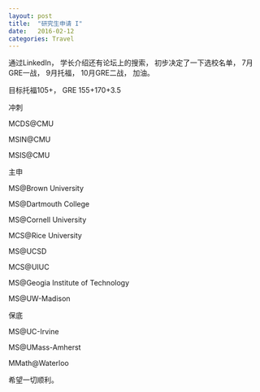```yaml
---
layout: post
title:  "研究生申请 I"
date:   2016-02-12
categories: Travel
---
```


通过LinkedIn， 学长介绍还有论坛上的搜索， 初步决定了一下选校名单， 7月GRE一战， 9月托福， 10月GRE二战， 加油。  

目标托福105+， GRE 155+170+3.5  

冲刺  

MCDS@CMU  

MSIN@CMU  

MSIS@CMU  

主申  

MS@Brown University  

MS@Dartmouth College  

MS@Cornell University  

MCS@Rice University  

MS@UCSD  

MCS@UIUC  

MS@Geogia Institute of Technology  

MS@UW-Madison  

保底  

MS@UC-Irvine  

MS@UMass-Amherst  

MMath@Waterloo  

希望一切顺利。  
